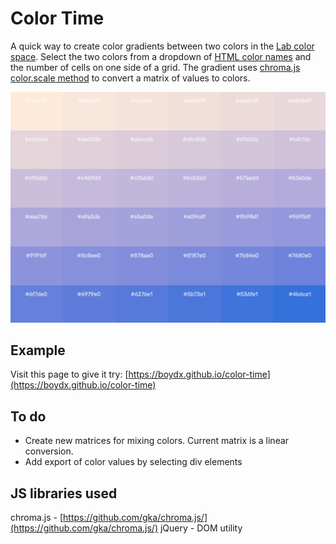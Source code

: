 # Color Time

A quick way to create color gradients between two colors in the [Lab color space](https://en.wikipedia.org/wiki/Lab_color_space). Select the two colors from a dropdown of [HTML color names](https://www.w3schools.com/colors/colors_names.asp) and the number of cells on one side of a grid. The gradient uses [chroma.js color.scale method](https://gka.github.io/chroma.js/#color-scales) to convert a matrix of values to colors.

![Example of gradient](images/example.png)

## Example

Visit this page to give it try: [https://boydx.github.io/color-time](https://boydx.github.io/color-time)

## To do

* Create new matrices for mixing colors. Current matrix is a linear conversion.
* Add export of color values by selecting div elements

## JS libraries used

chroma.js - [https://github.com/gka/chroma.js/](https://github.com/gka/chroma.js/)
jQuery - DOM utility
